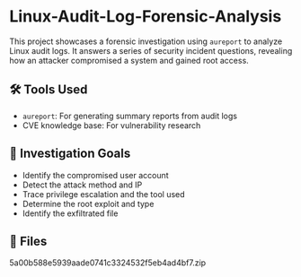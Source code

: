 # Linux-Audit-Log-Forensic-Analysis
This project showcases a forensic investigation using `aureport`  to analyze Linux audit logs. It answers a series of security incident questions, revealing how an attacker compromised a system and gained root access.
## 🛠️ Tools Used
- `aureport`: For generating summary reports from audit logs
- CVE knowledge base: For vulnerability research

## 🎯 Investigation Goals
- Identify the compromised user account
- Detect the attack method and IP
- Trace privilege escalation and the tool used
- Determine the root exploit and type
- Identify the exfiltrated file

## 📁 Files
5a00b588e5939aade0741c3324532f5eb4ad4bf7.zip
